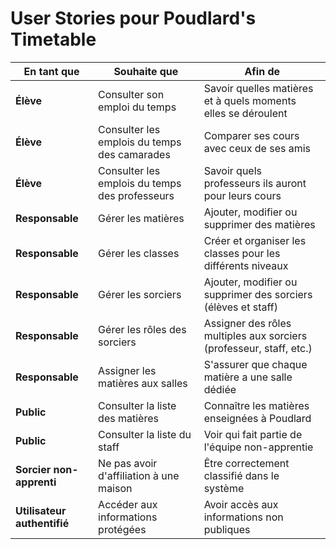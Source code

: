 # User Stories pour Poudlard's Timetable

| En tant que               | Souhaite que                                   | Afin de                                                            |
|------------------------   |------------------------------------------------|--------------------------------------------------------------------|
| **Élève**              | Consulter son emploi du temps                  | Savoir quelles matières et à quels moments elles se déroulent      |
| **Élève**              | Consulter les emplois du temps des camarades   | Comparer ses cours avec ceux de ses amis                           |
| **Élève**              | Consulter les emplois du temps des professeurs | Savoir quels professeurs ils auront pour leurs cours               |
| **Responsable**        | Gérer les matières                             | Ajouter, modifier ou supprimer des matières                        |
| **Responsable**        | Gérer les classes                              | Créer et organiser les classes pour les différents niveaux         |
| **Responsable**        | Gérer les sorciers                             | Ajouter, modifier ou supprimer des sorciers (élèves et staff)      |
| **Responsable**        | Gérer les rôles des sorciers                   | Assigner des rôles multiples aux sorciers (professeur, staff, etc.)|
| **Responsable**        | Assigner les matières aux salles               | S'assurer que chaque matière a une salle dédiée                    |
| **Public**             | Consulter la liste des matières                | Connaître les matières enseignées à Poudlard                       |
| **Public**             | Consulter la liste du staff                    | Voir qui fait partie de l'équipe non-apprentie                     |
| **Sorcier non-apprenti** | Ne pas avoir d'affiliation à une maison      | Être correctement classifié dans le système                        |
| **Utilisateur authentifié** | Accéder aux informations protégées        | Avoir accès aux informations non publiques                         |
